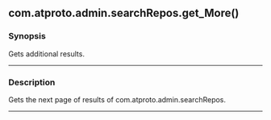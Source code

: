 com.atproto.admin.searchRepos.get_More()
----------------------------------------




### Synopsis
Gets additional results.



---


### Description

Gets the next page of results of com.atproto.admin.searchRepos.



---
